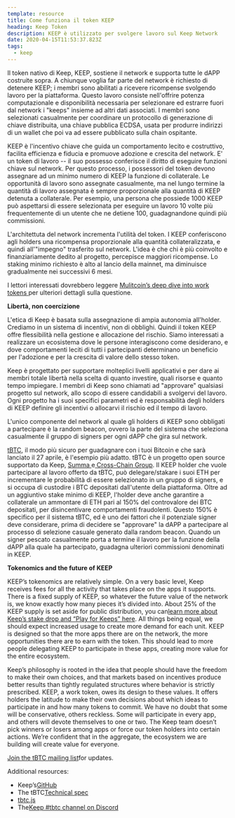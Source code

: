 ```yaml
---
template: resource
title: Come funziona il token KEEP
heading: Keep Token
description: KEEP è utilizzato per svolgere lavoro sul Keep Network
date: 2020-04-15T11:53:37.823Z
tags:
  - keep
---
```

Il token nativo di Keep, KEEP, sostiene il network e supporta tutte le dAPP costruite sopra. A chiunque voglia far parte del network è richiesto di detenere KEEP; i membri sono abilitati a ricevere ricompense svolgendo lavoro per la piattaforma. Questo lavoro consiste nell'offrire potenza computazionale e disponibilità necessaria per selezionare ed estrarre fuori dal network i "keeps" insieme ad altri dati associati. I membri sono selezionati casualmente per coordinare un protocollo di generazione di chiave distribuita, una chiave pubblica ECDSA, usata per produrre indirizzi di un wallet che poi va ad essere pubblicato sulla chain ospitante.

KEEP è l'incentivo chiave che guida un comportamento lecito e costruttivo, facilita efficienza e fiducia e promuove adozione e crescita del network. E' un token di lavoro -- il suo possesso conferisce il diritto di eseguire funzioni chiave sul network. Per questo processo, i possessori del token devono assegnare ad un minimo numero di KEEP la funzione di collaterale. Le opportunità di lavoro sono assegnate casualmente, ma nel lungo termine la quantità di lavoro assegnata è sempre proporzionale alla quantità di KEEP detenuta a collaterale. Per esempio, una persona che possiede 1000 KEEP può aspettarsi di essere selezionata per eseguire un lavoro 10 volte più frequentemente di un utente che ne detiene 100, guadagnandone quindi più commissioni.

L'architettuta del network incrementa l'utilità del token. I KEEP conferiscono agli holders una ricompensa proporzionale alla quantità collateralizzata, e quindi all'"impegno" trasferito sul network. L'idea è che chi è più coinvolto e finanziariamente dedito al progetto, percepisce maggiori ricompense. Lo staking minimo richiesto è alto al lancio della mainnet, ma diminuisce gradualmente nei successivi 6 mesi.

I lettori interessati dovrebbero leggere [Mulitcoin’s deep dive into work tokens ](https://multicoin.capital/2018/02/13/new-models-utility-tokens/)per ulteriori dettagli sulla questione.

**Libertà, non coercizione**

L'etica di Keep è basata sulla assegnazione di ampia autonomia all'holder. Crediamo in un sistema di incentivi, non di obblighi. Quindi il token KEEP offre flessibilità nella gestione e allocazione del rischio. Siamo interessati a realizzare un ecosistema dove le persone interagiscono come desiderano, e dove comportamenti leciti di tutti i partecipanti determinano un beneficio per l'adozione e per la crescita di valore dello stesso token.

Keep è progettato per supportare molteplici livelli applicativi e per dare ai membri totale libertà nella scelta di quanto investire, quali risorse e quanto tempo impiegare. I membri di Keep sono chiamati ad "approvare" qualsiasi progetto sul network, allo scopo di essere candidabili a svolgervi del lavoro. Ogni progetto ha i suoi specifici parametri ed è responsabilità degli holders di KEEP definire gli incentivi o allocarvi il rischio ed il tempo di lavoro.

L'unico componente del network al quale gli holders di KEEP sono obbligati a partecipare è la random beacon, ovvero la parte del sistema che seleziona casualmente il gruppo di signers per ogni dAPP che gira sul network. 

[tBTC](http://tbtc.network/), il modo più sicuro per guadagnare con i tuoi Bitcoin e che sarà lanciato il 27 aprile, è l'esempio più adatto. tBTC è un progetto open source supportato da Keep, [Summa ](https://summa.one/)e[ ](https://summa.one/)[Cross-Chain Group](https://www.crosschain.group/). Il KEEP holder che vuole partecipare al lavoro offerto da tBTC, può delegare/stakare i suoi ETH per incrementare le probabilità di essere selezionato in un gruppo di signers, e si occupa di custodire i BTC depositati dall'utente della piattaforma. Oltre ad un aggiuntivo stake minimo di KEEP, l'holder deve anche garantire a collaterale un ammontare di ETH pari al 150% del controvalore dei BTC depositati, per disincentivare comportamenti fraudolenti. Questo 150% è specifico per il sistema tBTC, ed è uno dei fattori che il potenziale signer deve considerare, prima di decidere se "approvare" la dAPP a partecipare al processo di selezione casuale generato dalla random beacon. Quando un signer pescato casualmente porta a termine il lavoro per la funzione della dAPP alla quale ha partecipato, guadagna ulteriori commissioni denominati in KEEP.

**Tokenomics and the future of KEEP**

KEEP’s tokenomics are relatively simple. On a very basic level, Keep receives fees for all the activity that takes place on the apps it supports. There is a fixed supply of KEEP, so whatever the future value of the network is, we know exactly how many pieces it’s divided into. About 25% of the KEEP supply is set aside for public distribution, you can[learn more about Keep’s stake drop and “Play for Keeps” here](https://blog.keep.network/how-to-get-keep-stake-eth-42252ee11863). All things being equal, we should expect increased usage to create more demand for each unit. KEEP is designed so that the more apps there are on the network, the more opportunities there are to earn with the token. This should lead to more people delegating KEEP to participate in these apps, creating more value for the entire ecosystem.

Keep’s philosophy is rooted in the idea that people should have the freedom to make their own choices, and that markets based on incentives produce better results than tightly regulated structures where behavior is strictly prescribed. KEEP, a work token, owes its design to these values. It offers holders the latitude to make their own decisions about which ideas to participate in and how many tokens to commit. We have no doubt that some will be conservative, others reckless. Some will participate in every app, and others will devote themselves to one or two. The Keep team doesn’t pick winners or losers among apps or force our token holders into certain actions. We’re confident that in the aggregate, the ecosystem we are building will create value for everyone.

[Join the tBTC mailing list](https://tbtc.network/#mailing-list)for updates.

Additional resources:

* Keep’s[GitHub](https://github.com/keep-network)
* The tBTC[Technical spec](http://docs.keep.network/tbtc/index.pdf)
* [tbtc.js](https://tbtc.network/news/2020-02-14-announcing-tbtc-js)
* The[Keep #tbtc channel on Discord](https://discord.gg/wYezN7v)
